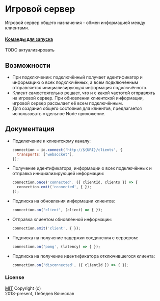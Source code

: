 # Игровой сервер
Игровой сервер общего назначения - обмен информацией между клиентами.

#### [Команды для запуска](commands.md)

TODO актуализировать

## Возможности
* При подключении: подключённый получает идентификатор и информацию о всех подключённых,
  а всем подключённым отправляется инициализирующая информация подключённого.
* Клиент самостоятельно решает, что и с какой частотой отправлять на игровой сервер.
  При обновлении клиентской информации, игровой сервер рассылает её всем подключённым.
* Для создания общего состояния для клиентов, предлагается использовать отдельное Node приложение.

## Документация
* Подключение к клиентскому каналу:
  ```js
  connection = io.connect('http://${URI}/clients', {
    transports: ['websocket'],
  });
  ```

* Получение идентификатора, информации о всех подключённых и отправка инициализирующей информации:
  ```js
  connection.once('connected', ({ clientId, clients }) => {
    connection.emit('connected', { });
  });
  ```

* Подписка на обновления информации клиентов:
  ```js
  connection.on('client', (client) => { });
  ```

* Отправка клиентом обновлённой информации:
  ```js
  connection.emit('client', { });
  ```

* Подписка на получение задержки соединения с сервером:
  ```js
  connection.on('pong', (latency) => { });
  ```

* Подписка на получение идентификатора отключившегося клиента:
  ```js
  connection.on('disconnected', ({ clientId }) => { });
  ```

### License
[MIT](LICENSE) Copyright (c)  
2018-present, Лебедев Вячеслав
